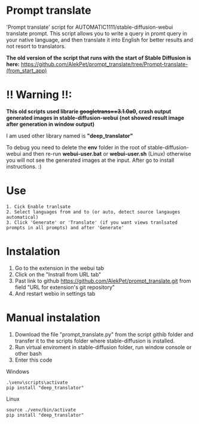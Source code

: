 # Prompt translate
'Prompt translate' script for AUTOMATIC1111/stable-diffusion-webui translate prompt.
This script allows you to write a query in promt query in your native language,
and then translate it into English for better results and not resort to translators.

**The old version of the script that runs with the start of Stable Diffusion is here:**
https://github.com/AlekPet/prompt_translate/tree/Prompt-translate-(from_start_app)

# !! Warning !!:
**This old scripts used librarie  ~~googletrans==3.1.0a0~~, crash output generated images in stable-diffusion-webui (not showed result image after generation in window output)**

I am used other library named is __"deep_translator"__

To debug you need to delete the **env** folder in the root of stable-diffusion-webui and then re-run **webui-user.bat** or **webui-user.sh** (Linux) otherwise you will not see the generated images at the input. After go to install instructions. :)


# Use
```
1. Cick Enable tranlsate
2. Select languages from and to (or auto, detect source langauges automatical)
3. Click 'Generate' or 'Translate' (if you want views tranlsated prompts in all prompts) and after 'Generate'
```

# Instalation
1. Go to the extension in the webui tab
2. Click on the "Instrall from URL tab"
3. Past link to github https://github.com/AlekPet/prompt_translate.git from field "URL for extension's git repository"
4. And restart webio in settings tab


# Manual instalation
1. Download the file "prompt_translate.py" from the script githib folder and transfer it to the scripts folder where stable-diffusion is installed.
2. Run virtual enviroment in stable-diffusion folder, run window console or other bash
3. Enter this code
    
Windows
```
.\venv\scripts\activate  
pip install "deep_translator"
```
    
Linux
```
source ./venv/bin/activate  
pip install "deep_translator"
```
